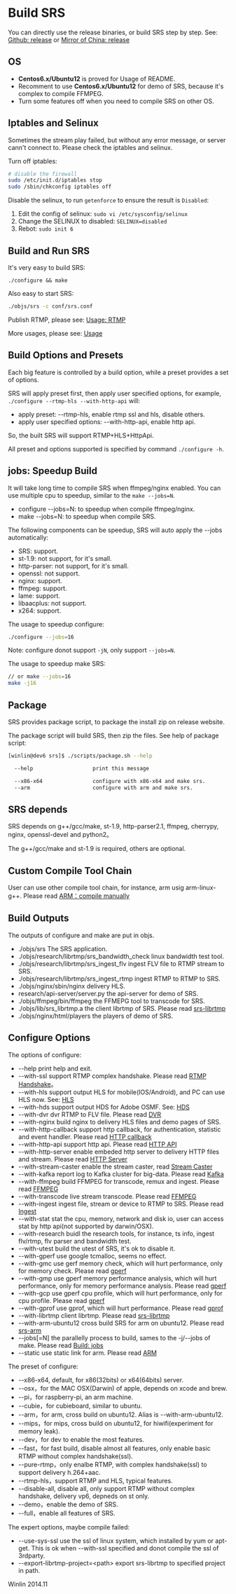 # Build SRS

You can directly use the release binaries, or build SRS step by step. See: [Github: release](http://winlinvip.github.io/srs.release/releases/) or [Mirror of China: release](http://www.ossrs.net/srs.release/releases/)

## OS

* <strong>Centos6.x/Ubuntu12</strong> is proved for Usage of README.
* Recomment to use <strong>Centos6.x/Ubuntu12</strong> for demo of SRS, because it's complex to compile FFMPEG.
* Turn some features off when you need to compile SRS on other OS.

## Iptables and Selinux

Sometimes the stream play failed, but without any error message, or server cann't connect to. Please check the iptables and selinux.

Turn off iptables:

```bash
# disable the firewall
sudo /etc/init.d/iptables stop
sudo /sbin/chkconfig iptables off
```

Disable the selinux, to run `getenforce` to ensure the result is `Disabled`:

1. Edit the config of selinux: `sudo vi /etc/sysconfig/selinux`
1. Change the SELINUX to disabled: `SELINUX=disabled`
1. Rebot: `sudo init 6`

## Build and Run SRS

It's very easy to build SRS:

```
./configure && make
```

Also easy to start SRS:

```bash
./objs/srs -c conf/srs.conf
```

Publish RTMP, please see: [Usage: RTMP](v1_EN_SampleRTMP)

More usages, please see: [Usage](https://github.com/simple-rtmp-server/srs/tree/1.0release#usage)

## Build Options and Presets

Each big feature is controlled by a build option, while a preset provides a set of options.

SRS will apply preset first, then apply user specified options, for example, `./configure --rtmp-hls --with-http-api` will:
* apply preset: --rtmp-hls, enable rtmp ssl and hls, disable others.
* apply user specified options: --with-http-api, enable http api.

So, the built SRS will support RTMP+HLS+HttpApi.

All preset and options supported is specified by command `./configure -h`.

## jobs: Speedup Build

It will take long time to compile SRS when ffmpeg/nginx enabled. You can use multiple cpu to speedup, similar to the `make --jobs=N`.
* configure --jobs=N: to speedup when compile ffmpeg/nginx.
* make --jobs=N: to speedup when compile SRS.

The following components can be speedup, SRS will auto apply the --jobs automatically:
* SRS: support.
* st-1.9: not support, for it's small.
* http-parser: not support, for it's small.
* openssl: not support.
* nginx: support.
* ffmpeg: support.
* lame: support.
* libaacplus: not support.
* x264: support.

The usage to speedup configure:

```bash
./configure --jobs=16
```

Note: configure donot support `-jN`, only support `--jobs=N`.

The usage to speedup make SRS:

```bash
// or make --jobs=16
make -j16
```

## Package

SRS provides package script, to package the install zip on release website.

The package script will build SRS, then zip the files. See help of package script:

```bash
[winlin@dev6 srs]$ ./scripts/package.sh --help

  --help                   print this message

  --x86-x64                configure with x86-x64 and make srs. 
  --arm                    configure with arm and make srs.
```

## SRS depends

SRS depends on g++/gcc/make, st-1.9, http-parser2.1, ffmpeg, cherrypy, nginx, openssl-devel and python2。

The g++/gcc/make and st-1.9 is required, others are optional.

## Custom Compile Tool Chain

User can use other compile tool chain, for instance, arm usig arm-linux-g++. Please read [ARM：compile manually](v1_EN_SrsLinuxArm)

## Build Outputs

The outputs of configure and make are put in objs.

* ./objs/srs The SRS application.
* ./objs/research/librtmp/srs_bandwidth_check linux bandwidth test tool.
* ./objs/research/librtmp/srs_ingest_flv ingest FLV file to RTMP stream to SRS.
* ./objs/research/librtmp/srs_ingest_rtmp ingest RTMP to RTMP to SRS.
* ./objs/nginx/sbin/nginx delivery HLS.
* research/api-server/server.py the api-server for demo of SRS.
* ./objs/ffmpeg/bin/ffmpeg the FFMEPG tool to transcode for SRS.
* ./objs/lib/srs_librtmp.a the client librtmp of SRS. Please read <a href="https://github.com/simple-rtmp-server/srs/wiki/v2_EN_SrsLibrtmp">srs-librtmp</a>
* ./objs/nginx/html/players the players of demo of SRS.

## Configure Options

The options of configure:
* --help print help and exit.
* --with-ssl support RTMP complex handshake. Please read [RTMP Handshake](v1_EN_RTMPHandshake)。
* --with-hls support output HLS for mobile(IOS/Android), and PC can use HLS now. See: [HLS](v2_EN_DeliveryHLS)
* --with-hds support output HDS for Adobe OSMF. See: [HDS](v2_EN_DeliveryHDS)
* --with-dvr dvr RTMP to FLV file. Please read [DVR](v3_EN_DVR)
* --with-nginx build nginx to delivery HLS files and demo pages of SRS.
* --with-http-callback support http callback, for authentication, statistic and event handler. Please read [HTTP callback](v2_EN_HTTPCallback)
* --with-http-api support http api. Please read [HTTP API](v3_EN_HTTPApi)
* --with-http-server enable embeded http server to delivery HTTP files and stream. Please read [HTTP Server](v2_EN_HTTPServer)
* --with-stream-caster enable the stream caster, read [Stream Caster](v2_EN_Streamer)
* --with-kafka report log to Kafka cluster for big-data. Please read [Kafka](v3_EN_Kafka)
* --with-ffmpeg build FFMPEG for transcode, remux and ingest. Please read [FFMPEG](v2_EN_FFMPEG)
* --with-transcode live stream transcode. Please read [FFMPEG](v2_EN_FFMPEG)
* --with-ingest ingest file, stream or device to RTMP to SRS. Please read [Ingest](v1_EN_Ingest)
* --with-stat stat the cpu, memory, network and disk io, user can access stat by http api(not supported by darwin/OSX).
* --with-research buidl the research tools, for instance, ts info, ingest flv/rtmp, flv parser and bandwidth test.
* --with-utest build the utest of SRS, it's ok to disable it.
* --with-gperf use google tcmalloc, seems no effect.
* --with-gmc use gerf memory check, which will hurt performance, only for memory check. Please read [gperf](v1_EN_GPERF)
* --with-gmp use gperf memory performance analysis, which will hurt performance, only for memory performance analysis. Please read [gperf](v1_EN_GPERF)
* --with-gcp use gperf cpu profile, which will hurt performance, only for cpu profile. Please read [gperf](v1_EN_GPERF)
* --with-gprof use gprof, which will hurt performance. Please read [gprof](v1_EN_GPROF)
* --with-librtmp client librtmp. Please read [srs-librtmp](v2_EN_SrsLibrtmp)
* --with-arm-ubuntu12 cross build SRS for arm on ubuntu12. Please read [srs-arm](v1_EN_SrsLinuxArm)
* --jobs[=N] the parallelly process to build, sames to the -j/--jobs of make. Please read [Build: jobs](v3_EN_Build#jobs-speedup-build)
* --static use static link for arm. Please read [ARM](v1_EN_SrsLinuxArm)

The preset of configure:
* --x86-x64, default, for x86(32bits) or x64(64bits) server.
* --osx，for the MAC OSX(Darwin) of apple, depends on xcode and brew.
* --pi，for raspberry-pi, an arm machine.
* --cubie，for cubieboard, similar to ubuntu.
* --arm，for arm, cross build on ubuntu12. Alias is --with-arm-ubuntu12.
* --mips，for mips, cross build on ubuntu12, for hiwifi(experiment for memory leak).
* --dev，for dev to enable the most features.
* --fast，for fast build, disable almost all features, only enable basic RTMP without complex handshake(ssl).
* --pure-rtmp，only enalbe RTMP, with complex handshake(ssl) to support delivery h.264+aac.
* --rtmp-hls，support RTMP and HLS, typical features.
* --disable-all, disable all, only support RTMP without complex handshake, delivery vp6, depneds on st only.
* --demo，enable the demo of SRS.
* --full，enable all features of SRS.

The expert options, maybe compile failed:
* --use-sys-ssl use the ssl of linux system, which installed by yum or apt-get. This is ok when --with-ssl specified and donot compile the ssl of 3rdparty.
* --export-librtmp-project=&lt;path&gt; export srs-librtmp to specified project in path.

Winlin 2014.11
